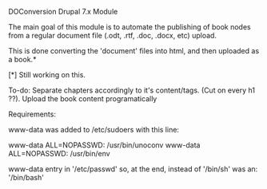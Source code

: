DOConversion Drupal 7.x Module

The main goal of this module is to automate the publishing of book nodes from
a regular document file (.odt, .rtf, .doc, .docx, etc) upload.

This is done converting the 'document' files into html, and then uploaded as
a book.*

[*] Still working on this.

To-do: 
Separate chapters accordingly to it's content/tags. (Cut on every h1 ??).
Upload the book content programatically


Requirements:

www-data was added to /etc/sudoers with this line:

  www-data    ALL=NOPASSWD: /usr/bin/unoconv
  www-data    ALL=NOPASSWD: /usr/bin/env

www-data entry in '/etc/passwd' so, at the end, instead of '/bin/sh' was an:
'/bin/bash'

